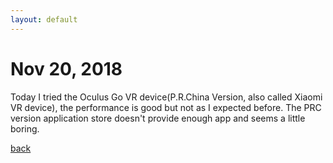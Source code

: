 ```yaml
---
layout: default
---
```


# Nov 20, 2018

Today I tried the Oculus Go VR device(P.R.China Version, also called Xiaomi VR device), the performance is good but not as I expected before. The PRC version application store doesn't provide enough app and seems a little boring.

[back](/)
